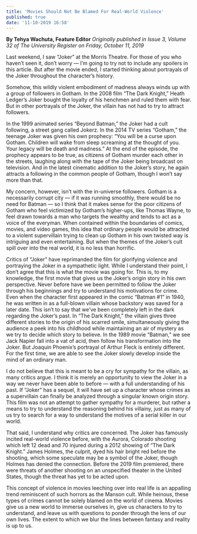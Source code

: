 ```yaml
---
title: 'Movies Should Not Be Blamed For Real-World Violence'
published: true
date: '11-10-2019 16:58'
---
```


**By Tehya Wachuta, Feature Editor** _Originally published in Issue 3, Volume 32 of The University Register on Friday, October 11, 2019_

Last weekend, I saw “Joker” at the Morris Theatre. For those of you who haven’t seen it, don’t worry — I’m going to try not to include any spoilers in this article. But after the movie ended, I started thinking about portrayals of the Joker throughout the character’s history.

Somehow, this wildly violent embodiment of madness always winds up with a group of followers in Gotham. In the 2008 film “The Dark Knight,” Heath Ledger’s Joker bought the loyalty of his henchmen and ruled them with fear. But in other portrayals of the Joker, the villain has not had to try to attract followers.

In the 1999 animated series “Beyond Batman,” the Joker had a cult following, a street gang called Jokerz. In the 2014 TV series “Gotham,” the teenage Joker was given his own prophecy: “You will be a curse upon Gotham. Children will wake from sleep screaming at the thought of you. Your legacy will be death and madness.” At the end of the episode, the prophecy appears to be true, as citizens of Gotham murder each other in the streets, laughing along with the tape of the Joker being broadcast on television. And in the latest cinematic addition to the Joker’s story, he again attracts a following in the common people of Gotham, though I won’t say more than that.

My concern, however, isn’t with the in-universe followers. Gotham is a necessarily corrupt city — if it was running smoothly, there would be no need for Batman — so I think that it makes sense for the poor citizens of Gotham who feel victimized by Gotham’s higher-ups, like Thomas Wayne, to feel drawn towards a man who targets the wealthy and tends to act as a voice of the everyman. When contained within the boundaries of comics, movies, and video games, this idea that ordinary people would be attracted to a violent supervillain trying to clean up Gotham in his own twisted way is intriguing and even entertaining. But when the themes of the Joker’s cult spill over into the real world, it is no less than horrific.

Critics of “Joker” have reprimanded the film for glorifying violence and portraying the Joker in a sympathetic light. While I understand their point, I don’t agree that this is what the movie was going for. This is, to my knowledge, the first movie that gives us the Joker’s origin story in his own perspective. Never before have we been permitted to follow the Joker through his beginnings and try to understand his motivations for crime. Even when the character first appeared in the comic “Batman #1” in 1940, he was written in as a full-blown villain whose backstory was saved for a later date. This isn’t to say that we’ve been completely left in the dark regarding the Joker’s past. In “The Dark Knight,” the villain gives three different stories to the origin of his scarred smile, simultaneously giving the audience a peek into his childhood while maintaining an air of mystery as we try to decide which story to believe. In the 1989 movie “Batman,” we see Jack Napier fall into a vat of acid, then follow his transformation into the Joker. But Joaquin Phoenix’s portrayal of Arthur Fleck is entirely different. For the first time, we are able to see the Joker slowly develop inside the mind of an ordinary man.

I do not believe that this is meant to be a cry for sympathy for the villain, as many critics argue. I think it is merely an opportunity to view the Joker in a way we never have been able to before — with a full understanding of his past. If “Joker” has a sequel, it will have set up a character whose crimes as a supervillain can finally be analyzed through a singular known origin story. This film was not an attempt to gather sympathy for a murderer, but rather a means to try to understand the reasoning behind his villainy, just as many of us try to search for a way to understand the motives of a serial killer in our world.

That said, I understand why critics are concerned. The Joker has famously incited real-world violence before, with the Aurora, Colorado shooting which left 12 dead and 70 injured during a 2012 showing of “The Dark Knight.” James Holmes, the culprit, dyed his hair bright red before the shooting, which some speculate may be a symbol of the Joker, though Holmes has denied the connection. Before the 2019 film premiered, there were threats of another shooting on an unspecified theater in the United States, though the threat has yet to be acted upon.

This concept of violence in movies leeching over into real life is an appalling trend reminiscent of such horrors as the Manson cult. While heinous, these types of crimes cannot be solely blamed on the world of cinema. Movies give us a new world to immerse ourselves in, give us characters to try to understand, and leave us with questions to ponder through the lens of our own lives. The extent to which we blur the lines between fantasy and reality is up to us.